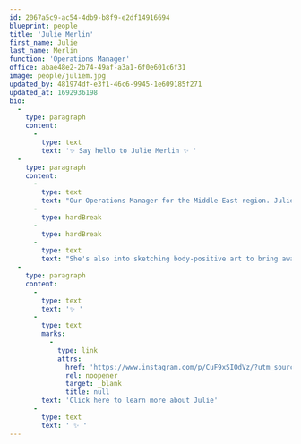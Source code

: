 ```yaml
---
id: 2067a5c9-ac54-4db9-b8f9-e2df14916694
blueprint: people
title: 'Julie Merlin'
first_name: Julie
last_name: Merlin
function: 'Operations Manager'
office: abae48e2-2b74-49af-a3a1-6f0e601c6f31
image: people/juliem.jpg
updated_by: 481974df-e3f1-46c6-9945-1e609185f271
updated_at: 1692936198
bio:
  -
    type: paragraph
    content:
      -
        type: text
        text: '✨ Say hello to Julie Merlin ✨ '
  -
    type: paragraph
    content:
      -
        type: text
        text: "Our Operations Manager for the Middle East region. Julie enjoys wearing multiple hats in her day-to-day at work. When she isn't working, you can find her cooking up a storm in the kitchen using her mum's recipes!"
      -
        type: hardBreak
      -
        type: hardBreak
      -
        type: text
        text: "She's also into sketching body-positive art to bring awareness to the acceptance, celebration and self-love of diverse body shapes and sizes!"
  -
    type: paragraph
    content:
      -
        type: text
        text: '✨ '
      -
        type: text
        marks:
          -
            type: link
            attrs:
              href: 'https://www.instagram.com/p/CuF9xSIOdVz/?utm_source=ig_web_copy_link&igshid=MzRlODBiNWFlZA=='
              rel: noopener
              target: _blank
              title: null
        text: 'Click here to learn more about Julie'
      -
        type: text
        text: ' ✨ '
---
```

